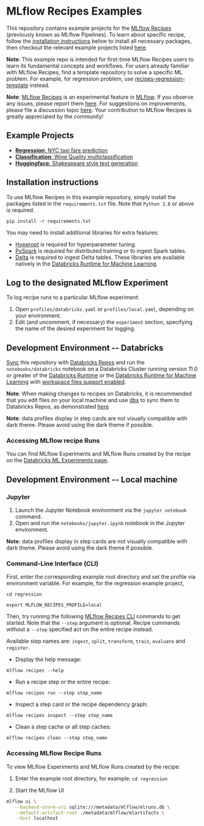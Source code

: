 # MLflow Recipes Examples
This repository contains example projects for the
[MLflow Recipes](https://mlflow.org/docs/latest/recipes.html) (previously known as MLflow Pipelines).
To learn about specific recipe,
follow the [installation instructions](#installation-instructions) below to install all necessary packages,
then checkout the relevant example projects listed [here](#example-projects).

**Note**: This example repo is intended for first-time MLflow Recipes users to learn
its fundamental concepts and workflows.
For users already familiar with MLflow Recipes, find a template repository
to solve a specific ML problem. For example, for regression problem, use
[recipes-regression-template](https://github.com/mlflow/recipes-regression-template) instead.

**Note**: [MLflow Recipes](https://mlflow.org/docs/latest/recipes.html)
is an experimental feature in [MLflow](https://mlflow.org).
If you observe any issues,
please report them [here](https://github.com/mlflow/mlflow/issues).
For suggestions on improvements,
please file a discussion topic [here](https://github.com/mlflow/mlflow/discussions).
Your contribution to MLflow Recipes is greatly appreciated by the community!

## Example Projects
- [**Regression**: NYC taxi fare prediction](regression/README.md)
- [**Classification**: Wine Quality multiclassification](classification/README.md)
- [**Huggingface**: Shakespeare style text generation](huggingface/README.md)

## Installation instructions
To use MLflow Recipes in this example repository,
simply install the packages listed in the `requirements.txt` file. Note that `Python 3.8` or above is required.
```
pip install -r requirements.txt
```

You may need to install additional libraries for extra features:
- [Hyperopt](https://pypi.org/project/hyperopt/)  is required for hyperparameter tuning.
- [PySpark](https://pypi.org/project/pyspark/)  is required for distributed training or to ingest Spark tables.
- [Delta](https://pypi.org/project/delta-spark/) is required to ingest Delta tables.
These libraries are available natively in the [Databricks Runtime for Machine Learning](https://docs.databricks.com/runtime/mlruntime.html).

## Log to the designated MLflow Experiment
To log recipe runs to a particular MLflow experiment:
1. Open `profiles/databricks.yaml` or `profiles/local.yaml`, depending on your environment.
2. Edit (and uncomment, if necessary) the `experiment` section, specifying the name of the
   desired experiment for logging.

## Development Environment -- Databricks
[Sync](https://docs.databricks.com/repos.html) this repository with
[Databricks Repos](https://docs.databricks.com/repos.html) and run the `notebooks/databricks`
notebook on a Databricks Cluster running version 11.0 or greater of the
[Databricks Runtime](https://docs.databricks.com/runtime/dbr.html) or the
[Databricks Runtime for Machine Learning](https://docs.databricks.com/runtime/mlruntime.html)
with [workspace files support enabled](https://docs.databricks.com/repos.html#work-with-non-notebook-files-in-a-databricks-repo).

**Note**: When making changes to recipes on Databricks,
it is recommended that you edit files on your local machine and
use [dbx](https://docs.databricks.com/dev-tools/dbx.html) to sync them to Databricks Repos, as
demonstrated [here](https://mlflow.org/docs/latest/recipes.html#usage)

**Note**: data profiles display in step cards are not visually compatible with dark theme.
Please avoid using the dark theme if possible.

### Accessing MLflow recipe Runs
You can find MLflow Experiments and MLflow Runs created by the recipe on the
[Databricks ML Experiments page](https://docs.databricks.com/applications/machine-learning/experiments-page.html#experiments).

## Development Environment -- Local machine
### Jupyter

1. Launch the Jupyter Notebook environment via the `jupyter notebook` command.
2. Open and run the `notebooks/jupyter.ipynb` notebook in the Jupyter environment.

**Note**: data profiles display in step cards are not visually compatible with dark theme.
Please avoid using the dark theme if possible.

### Command-Line Interface (CLI)

First, enter the corresponding example root directory and set the profile via environment variable.
For example, for the regression example project,
```
cd regression
```
```
export MLFLOW_RECIPES_PROFILE=local
```

Then, try running the
following [MLflow Recipes CLI](https://mlflow.org/docs/latest/cli.html#mlflow-recipes)
commands to get started.
Note that the `--step` argument is optional.
Recipe commands without a `--step` specified act on the entire recipe instead.

Available step names are: `ingest`, `split`, `transform`, `train`, `evaluate` and `register`.

- Display the help message:
```
mlflow recipes --help
```

- Run a recipe step or the entire recipe:
```
mlflow recipes run --step step_name
```

- Inspect a step card or the recipe dependency graph:
```
mlflow recipes inspect --step step_name
```

- Clean a step cache or all step caches:
```
mlflow recipes clean --step step_name
```

### Accessing MLflow Recipe Runs
To view MLflow Experiments and MLflow Runs created by the recipe:

1. Enter the example root directory, for example: `cd regression`

2. Start the MLflow UI

```sh
mlflow ui \
   --backend-store-uri sqlite:///metadata/mlflow/mlruns.db \
   --default-artifact-root ./metadata/mlflow/mlartifacts \
   --host localhost
```
